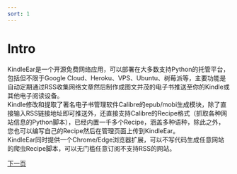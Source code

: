 ```yaml
---
sort: 1
---
```

# Intro

KindleEar是一个开源免费网络应用，可以部署在大多数支持Python的托管平台，包括但不限于Google Cloud、Heroku、VPS、Ubuntu、树莓派等，主要功能是自动定期通过RSS收集网络文章然后制作成图文并茂的电子书推送至你的Kindle或其他电子阅读设备。    
Kindle修改和提取了著名电子书管理软件Calibre的epub/mobi生成模块，除了直接输入RSS链接地址即可推送外，还直接支持Calibre的Recipe格式（抓取各种网站信息的Python脚本），已经内置一千多个Recipe，涵盖多种语种，除此之外，您也可以编写自己的Recipe然后在管理页面上传到KindleEar。       
KindleEar同时提供一个Chrome/Edge浏览器扩展，可以不写代码生成任意网站的爬虫Recipe脚本，可以无门槛任意订阅不支持RSS的网站。   



[下一页](https://cdhigh.github.io/KindleEar/Chinese/config.html)
